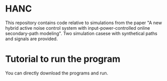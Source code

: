 # HANC 
This repository contains code relative to simulations from the paper "A new hybrid active noise control system with input-power-controlled online secondary-path modeling".
Two simulation casese with synthetical paths and signals are provided.  
# Tutorial to run the program 
You can directly download the programs and run.
